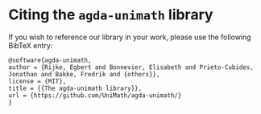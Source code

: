 # Citing the `agda-unimath` library

If you wish to reference our library in your work, please use the following
BibTeX entry:

```text
@software{agda-unimath,
author = {Rijke, Egbert and Bonnevier, Elisabeth and Prieto-Cubides, Jonathan and Bakke, Fredrik and {others}},
license = {MIT},
title = {{The agda-unimath library}},
url = {https://github.com/UniMath/agda-unimath/}
}
```
